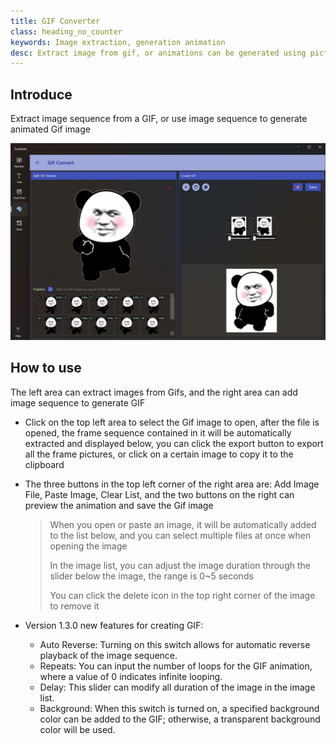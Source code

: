```yaml
---
title: GIF Converter
class: heading_no_counter
keywords: Image extraction, generation animation
desc: Extract image from gif, or animations can be generated using picture sequences
---
```


## Introduce

Extract image sequence from a GIF, or use image sequence to generate animated Gif image

![](../../assets/images/ToolsSet/TSMGif.png)

## How to use

The left area can extract images from Gifs, and the right area can add image sequence to generate GIF

* Click on the top left area to select the Gif image to open, after the file is opened, the frame sequence contained in it will be automatically extracted and displayed below, you can click the export button to export all the frame pictures, or click on a certain image to copy it to the clipboard
* The three buttons in the top left corner of the right area are: Add Image File, Paste Image, Clear List, and the two buttons on the right can preview the animation and save the Gif image
  > When you open or paste an image, it will be automatically added to the list below, and you can select multiple files at once when opening the image
  >
  > In the image list, you can adjust the image duration through the slider below the image, the range is 0~5 seconds
  >
  > You can click the delete icon in the top right corner of the image to remove it
  
* Version 1.3.0 new features for creating GIF:
  * Auto Reverse: Turning on this switch allows for automatic reverse playback of the image sequence.
  * Repeats: You can input the number of loops for the GIF animation, where a value of 0 indicates infinite looping.
  * Delay: This slider can modify all duration of the image in the image list.
  * Background: When this switch is turned on, a specified background color can be added to the GIF; otherwise, a transparent background color will be used.